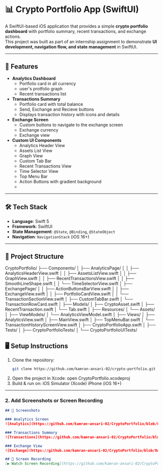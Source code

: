 # 📊 Crypto Portfolio App (SwiftUI)

A SwiftUI-based iOS application that provides a simple **crypto portfolio dashboard** with portfolio summary, recent transactions, and exchange actions.  
This project was built as part of an internship assignment to demonstrate **UI development, navigation flow, and state management** in SwiftUI.

---

## 🚀 Features

- **Analytics Dashboard**
  - Portfolio card in all currency
  - user's protfolio graph
  - Recent transactions list
- **Transactions Summary**
  - Portfolio card with total balance
  - Send, Exchange and Recieve buttons
  - Displays transaction history with icons and details
- **Exchange Screen**
  - Custom buttons to navigate to the exchange screen
  - Exchange currency
  - Exchange view 
- **Custom UI Components**
  - Analytics Header View
  - Assets List View
  - Graph View
  - Custom Tab Bar
  - Recent Transactions View
  - Time Selector View
  - Top Menu Bar
  - Action Buttons with gradient background
  - 

---

## 🛠️ Tech Stack

- **Language**: Swift 5  
- **Framework**: SwiftUI  
- **State Management**: `@State`, `@Binding`, `@StateObject`  
- **Navigation**: `NavigationStack` (iOS 16+)  

---

## 📂 Project Structure
CryptoPortfolio/
├── Components/
│ ├── AnalyticsPage/
│ │ ├── AnalyticsHeaderView.swift
│ │ ├── AssetsListView.swift
│ │ ├── GraphView.swift
│ │ ├── RecentTransactionsView.swift
│ │ ├── SmoothLineShape.swift
│ │ └── TimeSelectorView.swift
│ ├── ExchangePage/
│ │ ├── ActionButtonsBarView.swift
│ │ ├── ExchangeView.swift
│ │ ├── PortfolioCardView.swift
│ │ └── TransactionSectionView.swift
│ ├── CustomTabBar.swift
│ └── TransactionRowCard.swift
│
├── Models/
│ ├── CryptoAsset.swift
│ ├── RecentTransaction.swift
│ └── Tab.swift
│
├── Resources/
│ └── Assets/
│
├── ViewModels/
│ └── AnalyticsViewModel.swift
│
├── Views/
│ ├── AnalyticsView.swift
│ ├── MainView.swift
│ ├── TopMenuBar.swift
│ └── TransactionHistoryScreenView.swift
│
├── CryptoPortfolioApp.swift
│
├── Tests/
│ ├── CryptoPortfolioTests/
│ └── CryptoPortfolioUITests/

## 🖥️ Setup Instructions

1. Clone the repository:
   ```bash
   git clone https://github.com/kamran-ansari-02/crypto-portfolio.git
2. Open the project in Xcode:
  open CryptoPortfolio.xcodeproj
3. Build & run on:
  iOS Simulator (Xcode)
  iPhone (iOS 16+)


---

### 2. Add **Screenshots or Screen Recording**

```markdown
## 📸 Screenshots

### Analytics Screen
![Analytics](https://github.com/kamran-ansari-02/CryptoPortfolio/blob/8d4e5a51d5c3a1276b7c58061286a3b9db6dd8ab/Analytics%20page.png)

### Transactions Summary
![Transactions](https://github.com/kamran-ansari-02/CryptoPortfolio/blob/8d4e5a51d5c3a1276b7c58061286a3b9db6dd8ab/Transaction%20summary%20Screen.png)

### Exchange View
![Exchange](https://github.com/kamran-ansari-02/CryptoPortfolio/blob/8d4e5a51d5c3a1276b7c58061286a3b9db6dd8ab/Exchange%20page.png)

## 📸 Screen Recording
[▶️ Watch Screen Recording](https://github.com/kamran-ansari-02/CryptoPortfolio/blob/f90748fb535cf0a779008bcad7fccd1969fc3809/Crypto%20portfolio%20screenrecord.mov)
